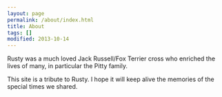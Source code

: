 ```yaml
---
layout: page
permalink: /about/index.html
title: About
tags: []
modified: 2013-10-14
---
```


Rusty was a much loved Jack Russell/Fox Terrier cross who enriched the lives of many, in particular the Pitty family.

This site is a tribute to Rusty. I hope it will keep alive the memories of the special times we shared.
